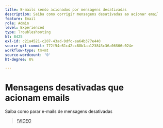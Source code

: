 ```yaml
---
title: E-mails sendo acionados por mensagens desativadas
description: Saiba como corrigir mensagens desativadas ao acionar emails
feature: Email
role: Admin
level: Experienced
type: Troubleshooting
kt: 8425
exl-id: c21a4521-c207-43ad-9dfc-ea64b377e440
source-git-commit: 772f54e81c42cc88b1aa123843c36a06866c024e
workflow-type: tm+mt
source-wordcount: '0'
ht-degree: 0%

---
```


# Mensagens desativadas que acionam emails

Saiba como parar e-mails de mensagens desativadas
>[!VIDEO](https://video.tv.adobe.com/v/335981?quality=12)
